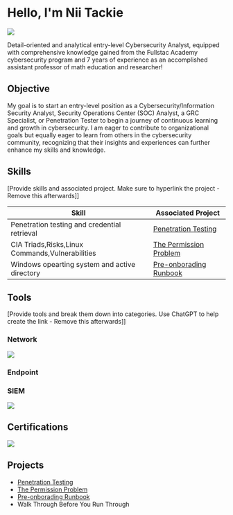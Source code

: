 # Hello, I'm Nii Tackie
<a href="https://linkedin.com/in/niiansahtackie"><img src="https://img.shields.io/badge/-LinkedIn-0072b1?&style=for-the-badge&logo=linkedin&logoColor=white" /></a>

Detail-oriented and analytical entry-level Cybersecurity Analyst, equipped with comprehensive knowledge gained from the Fullstac Academy cybersecurity program and 7 years of experience as an accomplished assistant professor of math education and researcher!


## Objective
My goal is to start an entry-level position as a Cybersecurity/Information Security Analyst, Security Operations Center (SOC) Analyst, a GRC Specialist, or Penetration Tester to begin a journey of continuous learning and growth in cybersecurity. I am eager to contribute to organizational goals but equally eager to learn from others in the cybersecurity community, recognizing that their insights and experiences can further enhance my skills and knowledge.


## Skills
[Provide skills and associated project. Make sure to hyperlink the project - Remove this afterwards]]

| Skill                                         | Associated Project         |
|-----------------------------------------------|----------------------------|
| Penetration testing and credential retrieval  | <a href="https://github.com/ansahtackie/Penetration-Testing/tree/main">Penetration Testing</a>|
| CIA Triads,Risks,Linux Commands,Vulnerabilities| <a href="https://github.com/ansahtackie/The-Permission-Problem/tree/main">The Permission Problem</a>|
|Windows opearting system and active directory  |<a href="https://github.com/ansahtackie/Pre-onboarding-Runbook/tree/main">Pre-onborading Runbook</a> |



## Tools
[Provide tools and break them down into categories. Use ChatGPT to help create the link - Remove this afterwards]]

### Network
<div>
    <img src="https://img.shields.io/badge/-Wireshark-1679A7?&style=for-the-badge&logo=Wireshark&logoColor=white" />
</div>

### Endpoint


### SIEM
<div>
    <img src="https://img.shields.io/badge/-Splunk-000000?&style=for-the-badge&logo=Splunk&logoColor=white" />
</div>

## Certifications

<div>
<img src="https://img.shields.io/badge/-Security%2B-FF0000?&style=for-the-badge&logo=CompTIA&logoColor=white" />


</div>

## Projects
- <a href="https://github.com/ansahtackie/Penetration-Testing/tree/main">Penetration Testing</a>
- <a href="https://github.com/ansahtackie/The-Permission-Problem/tree/main">The Permission Problem</a>
- <a href="https://github.com/ansahtackie/Pre-onboarding-Runbook/tree/main">Pre-onborading Runbook</a>
- Walk Through Before You Run Through

